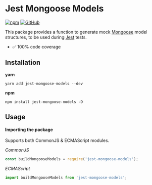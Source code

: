 # Jest Mongoose Models

[![npm](https://img.shields.io/npm/v/jest-mongoose-models)](https://www.npmjs.com/package/jest-mongoose-models)
[![GitHub](https://img.shields.io/github/license/jimsalad/jest-mongoose-models)](https://github.com/jimsalad/jest-mongoose-models/blob/master/LICENSE)
<!-- [![GitHub Workflow Status](https://img.shields.io/github/workflow/status/jimsalad/jest-mongoose-models/Node.js%20CI)](https://github.com/jimsalad/jest-mongoose-models/actions/workflows/ci.yml) -->


This package provides a function to generate mock [Mongoose](https://mongoosejs.com/docs/) model structures, to be used during [Jest](https://jestjs.io/) tests.

- :white_check_mark: 100% code coverage

## Installation

**yarn**

`yarn add jest-mongoose-models --dev`

**npm**

`npm install jest-mongoose-models -D`

## Usage

#### Importing the package

Supports both CommonJS & ECMAScript modules.

*CommonJS*
```javascript
const buildMongooseModels = require('jest-mongoose-models');
```

*ECMAScript*
```javascript
import buildMongooseModels from 'jest-mongoose-models';
```
